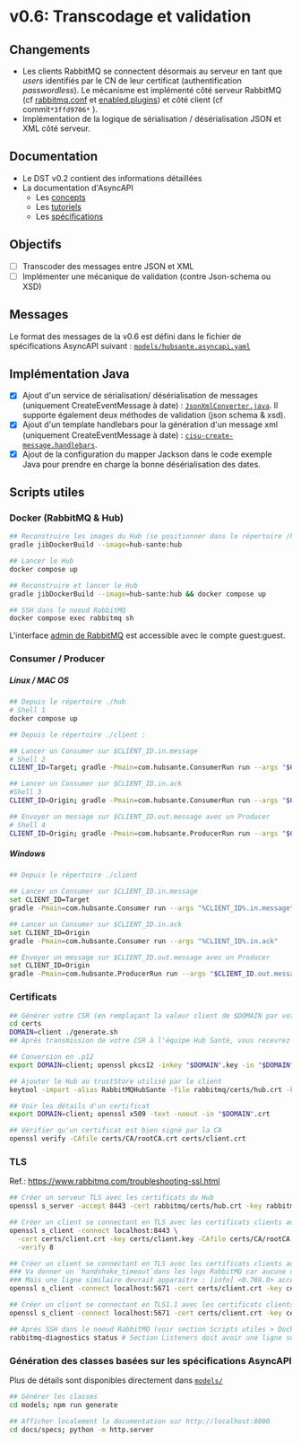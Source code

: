 # v0.6: Transcodage et validation

## Changements
- Les clients RabbitMQ se connectent désormais au serveur en tant que _users_ identifiés par le CN de leur certificat (authentification _passwordless_).
  Le mécanisme est implémenté côté serveur RabbitMQ (cf [rabbitmq.conf](../hub/rabbitmq/rabbitmq.conf) et [enabled.plugins](../hub/rabbitmq/enabled_plugins)) et côté client (cf commit```*3ffd9706*``` ).
- Implémentation de la logique de sérialisation / désérialisation JSON et XML côté serveur.


## Documentation
- Le DST v0.2 contient des informations détaillées
- La documentation d'AsyncAPI
    - Les [concepts](https://www.asyncapi.com/docs/concepts)
    - Les [tutoriels](https://www.asyncapi.com/docs/tutorials)
    - Les [spécifications](https://www.asyncapi.com/docs/reference/specification/v2.5.0)

## Objectifs
- [ ] Transcoder des messages entre JSON et XML
- [ ] Implémenter une mécanique de validation (contre Json-schema ou XSD)

## Messages
Le format des messages de la v0.6 est défini dans le fichier de spécifications AsyncAPI suivant : [`models/hubsante.asyncapi.yaml`](../models/hubsante.asyncapi.yaml)

## Implémentation Java
- [x] Ajout d'un service de sérialisation/ désérialisation de messages (uniquement CreateEventMessage à date) : [`JsonXmlConverter.java`](../hub/dispatcher/src/main/java/com/hubsante/hub/service/JsonXmlConverter.java). Il supporte également deux méthodes de validation (json schema & xsd).
- [x] Ajout d'un template handlebars pour la génération d'un message xml (uniquement CreateEventMessage à date) : [`cisu-create-message.handlebars`](../hub/dispatcher/src/main/resources/template/cisu-create-message.handlebars).
- [x] Ajout de la configuration du mapper Jackson dans le code exemple Java pour prendre en charge la bonne désérialisation des dates.

## Scripts utiles
### Docker (RabbitMQ & Hub)
```bash
## Reconstruire les images du Hub (se positionner dans le répertoire /hub)
gradle jibDockerBuild --image=hub-sante:hub

## Lancer le Hub
docker compose up

## Reconstruire et lancer le Hub
gradle jibDockerBuild --image=hub-sante:hub && docker compose up

## SSH dans le noeud RabbitMQ
docker compose exec rabbitmq sh 
```
L'interface [admin de RabbitMQ](http://localhost:15672) est accessible avec le compte guest:guest.

### Consumer / Producer
##### Linux / MAC OS
```bash
## Depuis le répertoire ./hub
# Shell 1
docker compose up

## Depuis le répertoire ./client :

## Lancer un Consumer sur $CLIENT_ID.in.message
# Shell 2
CLIENT_ID=Target; gradle -Pmain=com.hubsante.ConsumerRun run --args "$CLIENT_ID.in.message"

## Lancer un Consumer sur $CLIENT_ID.in.ack
#Shell 3
CLIENT_ID=Origin; gradle -Pmain=com.hubsante.ConsumerRun run --args "$CLIENT_ID.in.ack"

## Envoyer un message sur $CLIENT_ID.out.message avec un Producer
# Shell 4
CLIENT_ID=Origin; gradle -Pmain=com.hubsante.ProducerRun run --args "$CLIENT_ID.out.message src/main/resources/createEventMessage.json"
```

##### Windows
```bash
## Depuis le répertoire ./client

## Lancer un Consumer sur $CLIENT_ID.in.message
set CLIENT_ID=Target
gradle -Pmain=com.hubsante.Consumer run --args "%CLIENT_ID%.in.message"

## Lancer un Consumer sur $CLIENT_ID.in.ack
set CLIENT_ID=Origin
gradle -Pmain=com.hubsante.Consumer run --args "%CLIENT_ID%.in.ack"

## Envoyer un message sur $CLIENT_ID.out.message avec un Producer
set CLIENT_ID=Origin
gradle -Pmain=com.hubsante.ProducerRun run --args "$CLIENT_ID.out.message src/main/resources/createEventMessage.json"
```

### Certificats
```bash
## Générer votre CSR (en remplaçant la valeur client de $DOMAIN par votre identifiant client) 
cd certs
DOMAIN=client ./generate.sh
## Après transmission de votre CSR à l'équipe Hub Santé, vous recevrez un certificat signé par l'AC (en .crt)

## Conversion en .p12
export DOMAIN=client; openssl pkcs12 -inkey "$DOMAIN".key -in "$DOMAIN".crt -export -out "$DOMAIN".p12

## Ajouter le Hub au trustStore utilisé par le client
keytool -import -alias RabbitMQHubSante -file rabbitmq/certs/hub.crt -keystore certs/trustStore

## Voir les détails d'un certificat
export DOMAIN=client; openssl x509 -text -noout -in "$DOMAIN".crt

## Vérifier qu'un certificat est bien signé par la CA
openssl verify -CAfile certs/CA/rootCA.crt certs/client.crt
```

### TLS
Ref.: https://www.rabbitmq.com/troubleshooting-ssl.html
```bash
## Créer un serveur TLS avec les certificats du Hub
openssl s_server -accept 8443 -cert rabbitmq/certs/hub.crt -key rabbitmq/certs/hub.key -CAfile rabbitmq/certs/rootCA.crt

## Créer un client se connectant en TLS avec les certificats clients au serveur TLS
openssl s_client -connect localhost:8443 \
  -cert certs/client.crt -key certs/client.key -CAfile certs/CA/rootCA.crt \
  -verify 8

## Créer un client se connectant en TLS avec les certificats clients au RabbitMQ
### Va donner un `handshake_timeout`dans les logs RabbitMQ car aucune donnée n'est transmise
### Mais une ligne similaire devrait apparaitre : [info] <0.769.0> accepting AMQP connection <0.769.0>
openssl s_client -connect localhost:5671 -cert certs/client.crt -key certs/client.key -CAfile certs/CA/rootCA.crt

## Créer un client se connectant en TLS1.1 avec les certificats clients au RabbitMQ -> retourne une `alert protocol version`
openssl s_client -connect localhost:5671 -cert certs/client.crt -key certs/client.key -CAfile certs/CA/rootCA.crt -tls1.1 

## Après SSH dans le noeud RabbitMQ (voir section Scripts utiles > Docker), voir les `listeners` actifs
rabbitmq-diagnostics status # Section Listeners doit avoir une ligne sur le port 5671
```

### Génération des classes basées sur les spécifications AsyncAPI
Plus de détails sont disponibles directement dans [`models/`](../models/README.md)
```bash
## Générer les classes
cd models; npm run generate

## Afficher localement la documentation sur http://localhost:8000
cd docs/specs; python -m http.server 
```
